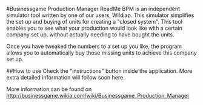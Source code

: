 #Businessgame Production Manager ReadMe
BPM is an independent simulator tool written by one of our users, Wildjap. This simulator simplifies the set up and buying of units for creating a "closed system". This tool enables you to see what your production would look like with a certain company set up, without actually needing to have bought the units.

Once you have tweaked the numbers to a set up you like, the program allows you to automatically buy those missing units to achieve this company set up.

##How to use
Check the "instructions" button inside the application. More extra detailed information will follow soon here.

More information can be found on http://businessgame.wikia.com/wiki/Businessgame_Production_Manager
